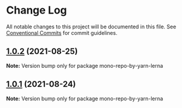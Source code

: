 # Change Log

All notable changes to this project will be documented in this file.
See [Conventional Commits](https://conventionalcommits.org) for commit guidelines.

## [1.0.2](https://github.com/ys558/mono-repo-by-yarn-lerna/compare/v1.0.1...v1.0.2) (2021-08-25)

**Note:** Version bump only for package mono-repo-by-yarn-lerna





## [1.0.1](https://github.com/ys558/mono-repo-by-yarn-lerna/compare/v1.0.0...v1.0.1) (2021-08-24)

**Note:** Version bump only for package mono-repo-by-yarn-lerna

